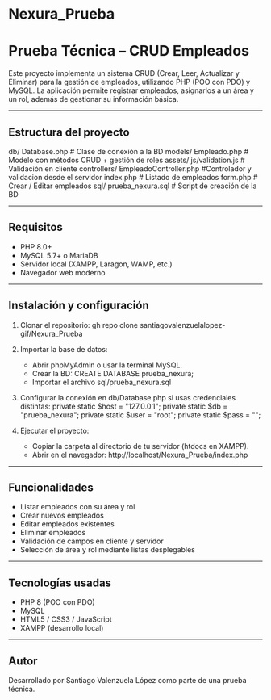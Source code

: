 # Nexura_Prueba

Prueba Técnica – CRUD Empleados
================================

Este proyecto implementa un sistema CRUD (Crear, Leer, Actualizar y Eliminar) para la gestión de empleados, utilizando PHP (POO con PDO) y MySQL.
La aplicación permite registrar empleados, asignarlos a un área y un rol, además de gestionar su información básica.

----------------------------------------
Estructura del proyecto
----------------------------------------
db/
  Database.php       # Clase de conexión a la BD
models/
  Empleado.php       # Modelo con métodos CRUD + gestión de roles
assets/
  js/validation.js   # Validación en cliente
controllers/
  EmpleadoController.php #Controlador y validacion desde el servidor
index.php            # Listado de empleados
form.php             # Crear / Editar empleados
sql/
  prueba_nexura.sql  # Script de creación de la BD

----------------------------------------
Requisitos
----------------------------------------
- PHP 8.0+
- MySQL 5.7+ o MariaDB
- Servidor local (XAMPP, Laragon, WAMP, etc.)
- Navegador web moderno

----------------------------------------
Instalación y configuración
----------------------------------------
1. Clonar el repositorio:
   gh repo clone santiagovalenzuelalopez-gif/Nexura_Prueba

2. Importar la base de datos:
   - Abrir phpMyAdmin o usar la terminal MySQL.
   - Crear la BD:
     CREATE DATABASE prueba_nexura;
   - Importar el archivo sql/prueba_nexura.sql

3. Configurar la conexión en db/Database.php si usas credenciales distintas:
   private static $host = "127.0.0.1";
   private static $db   = "prueba_nexura";
   private static $user = "root";
   private static $pass = "";

4. Ejecutar el proyecto:
   - Copiar la carpeta al directorio de tu servidor (htdocs en XAMPP).
   - Abrir en el navegador:
     http://localhost/Nexura_Prueba/index.php

----------------------------------------
Funcionalidades
----------------------------------------
- Listar empleados con su área y rol
- Crear nuevos empleados
- Editar empleados existentes
- Eliminar empleados
- Validación de campos en cliente y servidor
- Selección de área y rol mediante listas desplegables

----------------------------------------
Tecnologías usadas
----------------------------------------
- PHP 8 (POO con PDO)
- MySQL
- HTML5 / CSS3 / JavaScript
- XAMPP (desarrollo local)

----------------------------------------
Autor
----------------------------------------
Desarrollado por Santiago Valenzuela López como parte de una prueba técnica.

